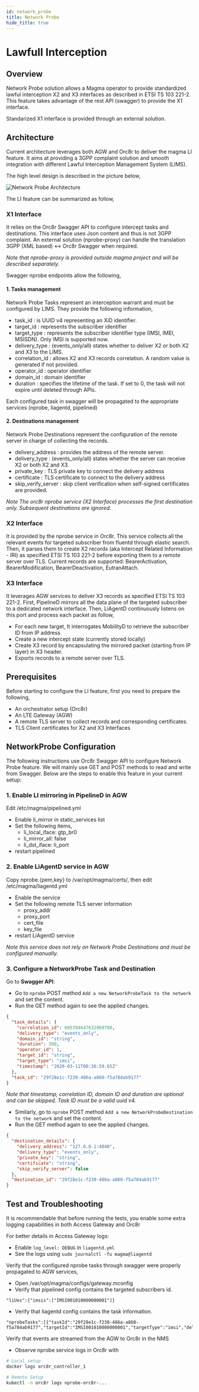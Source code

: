 ```yaml
---
id: network_probe
title: Network Probe
hide_title: true
---
```


# Lawfull Interception

## Overview

Network Probe solution allows a Magma operator to provide standardized lawful interception X2 and X3 interfaces as described in ETSI TS 103 221-2. This feature takes advantage of the rest API (swagger) to provide the X1 interface.

Standarized X1 interface is provided through an external solution.


## Architecture

Current architecture leverages both AGW and Orc8r to deliver the magma LI feature. It aims at providing a 3GPP complaint solution and smooth integration with different Lawful Interception Management System (LIMS).

The high level design is described in the picture below,

![Network Probe Architecture](assets/lte/network_probe_architecture.png "Network Probe Architecture")

The LI feature can be summarized as follow,

### X1 Interface

It relies on the Orc8r Swagger API to configure intercept tasks and destinations. This interface uses Json content and thus is not 3GPP complaint. An external solution (nprobe-proxy) can handle the translation 3GPP (XML based) <-> Orc8r Swagger when required.

*Note that nprobe-proxy is provided outside magma project and will be described separately.*

Swagger nprobe endpoints allow the following,

#### 1. Tasks management

Network Probe Tasks represent an interception warrant and must be configured by LIMS. They provide the following information,

- task_id : is UUID v4 representing an XiD identifier.
- target_id : represents the subscriber identifier
- target_type : represents the subscriber identifier type (IMSI, IMEI, MSISDN). Only IMSI is supported now.
- delivery_type : (events_only/all) states whether to deliver X2 or both X2 and X3 to the LIMS.
- correlation_id : allows X2 and X3 records correlation. A random value is generated if not provided.
- operator_id : operator identifier
- domain_id : domain identifier
- duration : specifies the lifetime of the task. If set to 0, the task will not expire until deleted through APIs.

Each configured task in swagger will be propagated to the appropriate services (nprobe, liagentd, pipelined)

#### 2. Destinations management

Network Probe Destinations represent the configuration of the remote server in charge of collecting the records.

- delivery_address : provides the address of the remote server.
- delivery_type : (events_only/all) states whether the server can receive X2 or both X2 and X3.
- private_key : TLS private key to connect the delivery address
- certificate : TLS certificate to connect to the delivery address
- skip_verify_server : skip client verification when self-signed certificates are provided.

*Note The orc8r nprobe service (X2 Interface) processes the first destination only. Subsequent destinations are ignored.*

### X2 Interface

It is provided by the nprobe service in Orc8r. This service collects all the relevant events for targeted subscriber from fluentd through elastic search. Then, it parses them to create X2 records (aka Intercept Related Information - IRI) as specified ETSI TS 103 221-2 before exporting them to a remote server over TLS.
Current records are supported: BearerActivation, BearerModification, BearerDeactivation, EutranAttach.

### X3 Interface

It leverages AGW services to deliver X3 records as specified ETSI TS 103 221-2.
First, PipelineD mirrors all the data plane of the targeted subscriber to a dedicated network interface. Then, LiAgentD continuously listens on this port and process each packet as follow,

- For each new target, It interrogates MobilityD to retrieve the subscriber ID from IP address
- Create a new intercept state (currently stored locally)
- Create X3 record by encapsulating the mirrored packet (starting from IP layer) in X3 header.
- Exports records to a remote server over TLS.

## Prerequisites

Before starting to configure the LI feature, first you need to prepare the following,

- An orchestrator setup (Orc8r)
- An LTE Gateway (AGW)
- A remote TLS server to collect records and corresponding certificates.
- TLS Client certificates for X2 and X3 Interfaces


## NetworkProbe Configuration

The following instructions use Orc8r Swagger API to configure Network Probe feature. We will mainly use GET and POST methods to read and write from Swagger.
Below are the steps to enable this feature in your current setup:

### 1. Enable LI mirroring in PipelineD in AGW

Edit /etc/magma/pipelined.yml

- Enable li_mirror in static_services list
- Set the following items,
    - li_local_iface: gtp_br0
    - li_mirror_all: false
    - li_dst_iface: li_port
- restart pipelined

### 2. Enable LiAgentD service in AGW

Copy nprobe.{pem,key} to /var/opt/magma/certs/, then edit /etc/magma/liagentd.yml

- Enable the service
- Set the following remote TLS server information
    - proxy_addr
    - proxy_port
    - cert_file
    - key_file
- restart LiAgentD service

*Note this service does not rely on Network Probe Destinations and must be configured manually.*

### 3. Configure a NetworkProbe Task and Destination

Go to **Swagger API**:

- Go to `nprobe` POST method `Add a new NetworkProbeTask to the network` and set the content.
- Run the GET method again to see the applied changes.

```json
{
  "task_details": {
    "correlation_id": 605394647632969700,
    "delivery_type": "events_only",
    "domain_id": "string",
    "duration": 300,
    "operator_id": 1,
    "target_id": "string",
    "target_type": "imsi",
    "timestamp": "2020-03-11T00:36:59.65Z"
  },
  "task_id": "29f28e1c-f230-486a-a860-f5a784ab9177"
}
```
*Note that timestamp, correlation ID, domain ID and duration are optional and can be skipped. Task ID must be a valid uuid v4.*

- Similarly, go to `nprobe` POST method `Add a new NetworkProbeDestination to the network` and set the content.
- Run the GET method again to see the applied changes.
```json
{
  "destination_details": {
    "delivery_address": "127.0.0.1:4040",
    "delivery_type": "events_only",
    "private_key": "string",
    "certificate": "string",
    "skip_verify_server": false
  },
  "destination_id": "29f28e1c-f230-486a-a860-f5a784ab9177"
}
```

## Test and Troubleshooting

It is recommendable that before running the tests, you enable some extra logging capabilities in both Access Gateway and Orc8r

For better details in Access Gateway logs:

- Enable `log_level: DEBUG` in `liagentd.yml`
- See the logs using `sudo journalctl -fu magma@liagentd`

Verify that the configured nprobe tasks through swagger were properly propagated to AGW services,

- Open /var/opt/magma/configs/gateway.mconfig
- Verify that pipelined config contains the targeted subscribers id.

```text
"liUes":{"imsis":["IMSI001010000000001"]}
```

- Verify that liagentd config contains the task information.

```text
"nprobeTasks":[{"taskId":"29f28e1c-f230-486a-a860-f5a784ab9177","targetId":"IMSI001010000000001","targetType":"imsi","deliveryType":"events_only","correlationId":"605394647632070000"}]
```

Verify that events are streamed from the AGW to Orc8r in the NMS

- Observe nprobe service logs in Orc8r with

```bash
# Local setup
docker logs orc8r_controller_1
```

```bash
# Remote Setup
kubectl -n orc8r logs nprobe-orc8r-...
```
